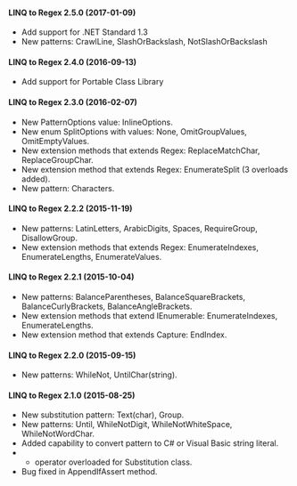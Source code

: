 #### LINQ to Regex 2.5.0 (2017-01-09)

* Add support for .NET Standard 1.3
* New patterns: CrawlLine, SlashOrBackslash, NotSlashOrBackslash

#### LINQ to Regex 2.4.0 (2016-09-13)

* Add support for Portable Class Library

#### LINQ to Regex 2.3.0 (2016-02-07)

* New PatternOptions value: InlineOptions.
* New enum SplitOptions with values: None, OmitGroupValues, OmitEmptyValues.
* New extension methods that extends Regex: ReplaceMatchChar, ReplaceGroupChar.
* New extension method that extends Regex: EnumerateSplit (3 overloads added).
* New pattern: Characters.

#### LINQ to Regex 2.2.2 (2015-11-19)

* New patterns: LatinLetters, ArabicDigits, Spaces, RequireGroup, DisallowGroup.
* New extension methods that extends Regex: EnumerateIndexes, EnumerateLengths, EnumerateValues.

#### LINQ to Regex 2.2.1 (2015-10-04)

* New patterns: BalanceParentheses, BalanceSquareBrackets, BalanceCurlyBrackets, BalanceAngleBrackets.
* New extension methods that extend IEnumerable<Capture>: EnumerateIndexes, EnumerateLengths.
* New extension method that extends Capture: EndIndex.

#### LINQ to Regex 2.2.0 (2015-09-15)

* New patterns: WhileNot, UntilChar(string).

#### LINQ to Regex 2.1.0 (2015-08-25)

* New substitution pattern: Text(char), Group.
* New patterns: Until, WhileNotDigit, WhileNotWhiteSpace, WhileNotWordChar.
* Added capability to convert pattern to C# or Visual Basic string literal.
* + operator overloaded for Substitution class.
* Bug fixed in AppendIfAssert method.
